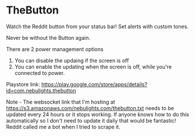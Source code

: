 # TheButton

Watch the Reddit button from your status bar! Set alerts with custom tones.

Never be without the Button again.

There are 2 power management options

1) You can disable the updaing if the screen is off
2) You can enable the updating when the screen is off, while you're connected to power.

Playstore link: https://play.google.com/store/apps/details?id=com.nebulights.thebutton

Note - The websocket link that I'm hosting at https://s3.amazonaws.com/nebulights.com/thebutton.txt needs to be updated every 24 hours or it stops working.  If anyone knows how to do this automatically so I don't need to update it daily that would be fantastic!  Reddit called me a bot when I tried to scrape it.


